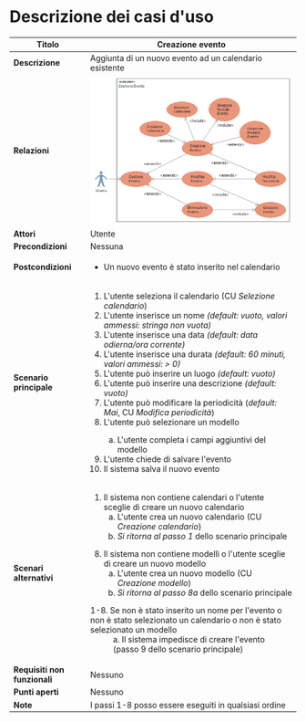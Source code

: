 Descrizione dei casi d'uso
===

Titolo | Creazione evento
--- | ---
**Descrizione** | Aggiunta di un nuovo evento ad un calendario esistente
**Relazioni** | ![Creazione Evento](Immagini/GestioneEvento.png)
**Attori** | Utente
**Precondizioni** | Nessuna
**Postcondizioni** | <ul><li>Un nuovo evento è stato inserito nel calendario</li></ul>
**Scenario principale** | <ol><li>L'utente seleziona il calendario (CU *Selezione calendario*)</li><li>L'utente inserisce un nome *(default: vuoto, valori ammessi: stringa non vuota)*</li><li>L'utente inserisce una data *(default: data odierna/ora corrente)*</li><li>L'utente inserisce una durata *(default: 60 minuti, valori ammessi: > 0)*</li><li>L'utente può inserire un luogo *(default: vuoto)*</li><li>L'utente può inserire una descrizione *(default: vuoto)*</li><li>L'utente può modificare la periodicità (*default: Mai*, CU *Modifica periodicità*)</li><li>L'utente può selezionare un modello</li><ol type=a><li>L'utente completa i campi aggiuntivi del modello</li></ol><li>L'utente chiede di salvare l'evento</li><li>Il sistema salva il nuovo evento</ol>
**Scenari alternativi** | <ol start=1><li>Il sistema non contiene calendari o l'utente sceglie di creare un nuovo calendario<ol type=a><li>L'utente crea un nuovo calendario (CU *Creazione calendario*)</li><li>*Si ritorna al passo 1* dello scenario principale</li></ol></li></ol><ol start=8><li>Il sistema non contiene modelli o l'utente sceglie di creare un nuovo modello<ol type=a><li>L'utente crea un nuovo modello (CU *Creazione modello*)</li><li>*Si ritorna al passo 8a* dello scenario principale</li></ol></li></ol><dl><dt>1-8. Se non è stato inserito un nome per l'evento o non è stato selezionato un calendario o non è stato selezionato un modello<dd>a. Il sistema impedisce di creare l'evento (passo 9 dello scenario principale)</dd></dt></dl>
**Requisiti non funzionali** | Nessuno
**Punti aperti** | Nessuno
**Note** | I passi 1-8 posso essere eseguiti in qualsiasi ordine
